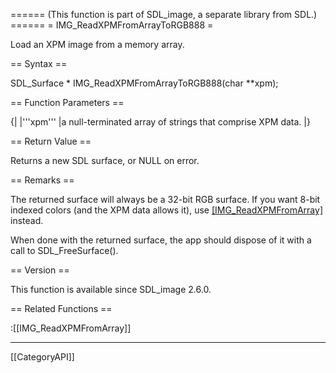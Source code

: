 ====== (This function is part of SDL_image, a separate library from SDL.) ======
= IMG_ReadXPMFromArrayToRGB888 =

Load an XPM image from a memory array.

== Syntax ==

<syntaxhighlight lang='c'>
SDL_Surface * IMG_ReadXPMFromArrayToRGB888(char **xpm);
</syntaxhighlight>

== Function Parameters ==

{|
|'''xpm'''
|a null-terminated array of strings that comprise XPM data.
|}

== Return Value ==

Returns a new SDL surface, or NULL on error.

== Remarks ==

The returned surface will always be a 32-bit RGB surface. If you want 8-bit
indexed colors (and the XPM data allows it), use [[IMG_ReadXPMFromArray]]()
instead.

When done with the returned surface, the app should dispose of it with a
call to SDL_FreeSurface().

== Version ==

This function is available since SDL_image 2.6.0.

== Related Functions ==

:[[IMG_ReadXPMFromArray]]

----
[[CategoryAPI]]


